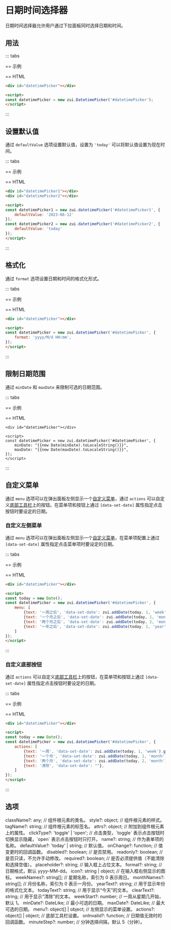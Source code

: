 # 日期时间选择器

日期时间选择器允许用户通过下拉面板同时选择日期和时间。

## 用法

::: tabs

== 示例

<Example>
  <div data-zui="datetimePicker"></div>
</Example>

== HTML

```html
<div id="datetimePicker"></div>

<script>
const datetimePicker = new zui.DatetimePicker('#datetimePicker');
</script>
```

:::

## 设置默认值

通过 `defaultValue` 选项设置默认值，设置为 `'today'` 可以将默认值设置为现在时间。

::: tabs

== 示例

<Example className="row gap-3">
  <div data-zui="datetimePicker" data-default-value="2023-06-12 08:00"></div>
  <div data-zui="datetimePicker" data-default-value="today"></div>
</Example>

== HTML

```html
<div id="datetimePicker1"></div>
<div id="datetimePicker2"></div>

<script>
const datetimePicker1 = new zui.datetimePicker('#datetimePicker1', {
    defaultValue: '2023-06-12'
});
const datetimePicker2 = new zui.datetimePicker('#datetimePicker2', {
    defaultValue: 'today'
});
</script>
```

:::

## 格式化

通过 `format` 选项设置日期和时间的格式化形式。

::: tabs

== 示例

<Example>
  <div data-zui="datetimePicker" data-format="yyyy/M/d HH:mm"></div>
</Example>

== HTML

```html
<div id="datetimePicker"></div>

<script>
const datetimePicker = new zui.datetimePicker('#datetimePicker', {
    format: 'yyyy/M/d HH:mm',
});
</script>
```

:::

## 限制日期范围

通过 `minDate` 和 `maxDate` 来限制可选的日期范围。

::: tabs

== 示例

<Example>
  <div data-zui="datetimePicker" :data-min-date="minDate" :data-max-date="maxDate"></div>
</Example>

== HTML

```html-vue
<div id="datetimePicker"></div>

<script>
const datetimePicker = new zui.datetimePicker('#datetimePicker', {
    minDate: "{{new Date(minDate).toLocaleString()}}",
    maxDate: "{{new Date(maxDate).toLocaleString()}}",
});
</script>
```

:::

## 自定义菜单

通过 `menu` 选项可以在弹出面板左侧显示一个[自定义菜单](/lib/components/menu/js.html)，通过 `actions` 可以自定义[底部工具栏](/lib/components/toolbar/js.html)上的按钮。在菜单项和按钮上通过 `[data-set-date]` 属性指定点击按钮时要设定的日期。

### 自定义左侧菜单

通过 `menu` 选项可以在弹出面板左侧显示一个[自定义菜单](/lib/components/menu/js.html)，在菜单项配置上通过 `[data-set-date]` 属性指定点击菜单项时要设定的日期。

::: tabs

== 示例

<Example>
  <div data-zui="datetimePicker" data-menu='{"items":[{"text": "一周之后", "data-set-date": "today+1week"},{"text": "一个月之后", "data-set-date": "today+1month"}, {"text": "两个月之后", "data-set-date": "today+2month"}, {"text": "一年之后", "data-set-date": "today+1year"}]}'></div>
</Example>

== HTML

```html
<div id="datetimePicker"></div>

<script>
const today = new Date();
const datetimePicker = new zui.datetimePicker('#datetimePicker', {
    menu: [
        {text: '一周之后', 'data-set-date': zui.addDate(today, 1, 'week').getTime()},
        {text: '一个月之后', 'data-set-date': zui.addDate(today, 1, 'month').getTime()},
        {text: '两个月之后', 'data-set-date': zui.addDate(today, 2, 'month').getTime()},
        {text: '一年之后', 'data-set-date': zui.addDate(today, 1, 'year').getTime()},
    ]
});
</script>
```

:::

### 自定义底部按钮

通过 `actions` 可以自定义[底部工具栏](/lib/components/toolbar/js.html)上的按钮，在菜单项和按钮上通过 `[data-set-date]` 属性指定点击按钮时要设定的日期。

::: tabs

== 示例

<Example>
  <div data-zui="datetimePicker" data-actions='{"items":[{"text": "一周", "data-set-date": "today+1week"},{"text": "一个月", "data-set-date": "today+1month"}, {"text": "两个月", "data-set-date": "today+2month"}, {"text": "清除", "data-set-date": ""}]}'></div>
</Example>

== HTML

```html
<div id="datetimePicker"></div>

<script>
const today = new Date();
const datetimePicker = new zui.datetimePicker('#datetimePicker', {
    actions: [
        {text: '一周', 'data-set-date': zui.addDate(today, 1, 'week').getTime()},
        {text: '一个月', 'data-set-date': zui.addDate(today, 1, 'month').getTime()},
        {text: '两个月', 'data-set-date': zui.addDate(today, 2, 'month').getTime()},
        {text: '清除', 'data-set-date': ""},
    ]
});
</script>
```

:::

## 选项

<Props>
className?: any; // 组件根元素的类名。
style?: object; // 组件根元素的样式。
tagName?: string; // 组件根元素的标签名。
attrs?: object; // 附加到组件根元素上的属性。
clickType?: 'toggle' | 'open'; // 点击类型，`toggle` 表示点击按钮时切换显示隐藏，`open` 表示点击按钮时只打开。
name?: string; // 作为表单项的名称。
defaultValue?: 'today' | string; // 默认值。
onChange?: function; // 值变更时的回调函数。
disabled?: boolean; // 是否禁用。
readonly?: boolean; // 是否只读，不允许手动修改。
required?: boolean; // 是否必须提供值（不能清除和选择空值）。
placeholder?: string; // 输入框上占位文本。
format?: string; // 日期格式，默认 yyyy-MM-dd。
icon?: string | object; // 在输入框右侧显示的图标。
weekNames?: string[]; // 星期名称，索引为 0 表示周日。
monthNames?: string[]; // 月份名称，索引为 0 表示一月份。
yearText?: string; // 用于显示年份的格式化文本。
todayText?: string; // 用于显示“今天”的文本。
clearText?: string; // 用于显示“清除”的文本。
weekStart?: number; // 一周从星期几开始，默认 1。
minDate?: DateLike; // 最小可选的日期。
maxDate?: DateLike; // 最大可选的日期。
menu?: object[] | object; // 左侧显示的菜单设置。
actions?: object[] | object; // 底部工具栏设置。
onInvalid?: function; // 日期值无效时的回调函数。
minuteStep?: number; // 分钟选择间隔，默认 5（分钟）。
</Props>

<script setup>
const now = Date.now();
const oneWeek = 3600 * 1000 * 24 * 7;
const minDate = now - 2 * oneWeek;
const maxDate = now + oneWeek;
</script>

